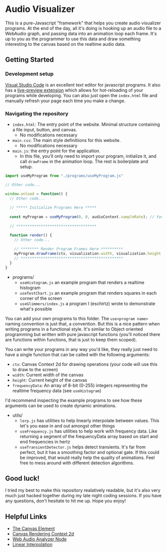 # Audio Visualizer
This is a pure-Javascript "framework" that helps you create audio visualizer programs.
At the end of the day, all it's doing is hooking up an audio file to a WebAudio graph, and passing data into an animation loop each frame. It's up to you as the programmer to use this data and draw something interesting to the canvas based on the realtime audio data.

## Getting Started
### Development setup
[Visual Studio Code](https://code.visualstudio.com/) is an excellent text editor for javascript programs. It also has a [live-preview extension](https://marketplace.visualstudio.com/items?itemName=ms-vscode.live-server) which allows for hot-reloading of your programs while developing. You can also just open the `index.html` file and manually refresh your page each time you make a change.

### Navigating the repository
- `index.html`: The entry point of the website. Minimal structure containing a file input, button, and canvas. 
  - No modifications necessary
- `main.css`: The main style definitiions for this website.
  - No modifications necessary
- `main.js`: the entry point for the application.
  - In this file, you'll only need to import your program, initialize it, and call `drawFrame` in the animation loop. The rest is boilerplate and setup.

```js
import useMyProgram from "./programs/useMyProgram.js"

// Other code...

window.onload = function() {
  // Other code...
  
  // ***** Initialize Programs Here *****
  
  const myProgram = useMyProgram(0, 0, audioContext.sampleRate); // Your program may have different arguments
  
  // ************************************

  function render() {
    // Other code...
    
    // ******** Render Program Frames Here **********
    myProgram.drawFrame(ctx, visualization.width, visualization.height, frequencyData);
    // **********************************************
  }
}
```

- programs/
  - `useHistogram.js` an example program that renders a realtime histogram
  - `useTestChart.js` an example program that renders squares in each corner of the screen
  - `useGlimmers/index.js` a program I (eschirtz) wrote to demonstrate what's possible

You can add your own programs to this folder. The `use<program name>` naming convention is just that, a convention. But this is a nice pattern when writing programs in a functional style. It's similar to Object oriented programming but written with pure javascript functions (you'll noticed there are functions within functions, that is just to keep them scoped). 

You can write your programs in any way you'd like, they really just need to have a single function that can be called with the following arguments:
- `ctx`: Canvas Context 2d for drawing operations (your code will use this to draw to the screen)
- `width`: Current width of the canvas
- `height`: Current height of the canvas
- `frequencyData`: An array of 8-bit (0-255) integers representing the realtime frequency data (see `useHistogram`)

I'd recommend inspecting the example programs to see how these arguments can be used to create dynamic animations.

- utils/
  - `lerp.js` has utilities to help linearly interpolate between values. This let's you ease in and out amongst other things
  - `useFrequency.js` has utilities to help work with frequency data. Like returning a segment of the frequencyData array based on start and end frequencies in hertz
  - `useTransientDetector.js` helps detect transients. It's far from perfect, but it has a smoothing factor and optional gate. If this could be improved, that would really help the quality of animations. Feel free to mess around with different detection algorithms.


## Good luck!
I tried my best to make this repository realatively readable, but it's also very much just hacked together during my late night coding sessions. If you have any questions, don't hesitate to hit me up. Hope you enjoy!


## Helpful Links
- [The Canvas Element](https://www.w3schools.com/graphics/canvas_drawing.asp)
- [Canvas Rendering Context 2d](https://developer.mozilla.org/en-US/docs/Web/API/CanvasRenderingContext2D)
- [Web Audio Analyzer Node](https://developer.mozilla.org/en-US/docs/Web/API/AnalyserNode)
- [Linear Interpolation](https://youtu.be/YJB1QnEmlTs?si=g8Wz_LmLqZ4hZW1_)
